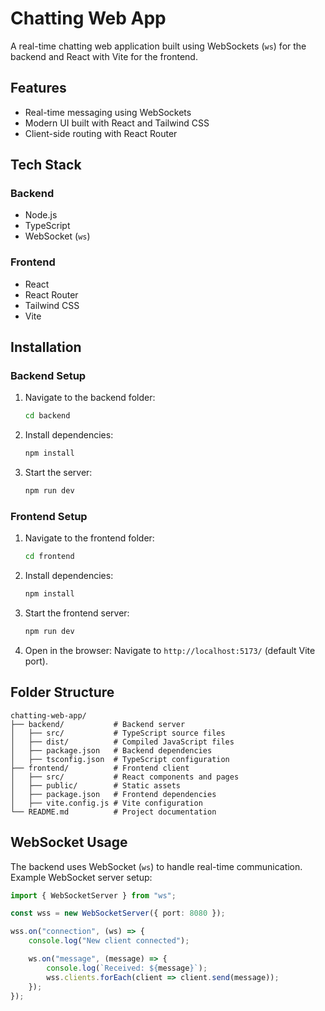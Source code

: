 # Chatting Web App

A real-time chatting web application built using WebSockets (`ws`) for the backend and React with Vite for the frontend.

## Features

- Real-time messaging using WebSockets
- Modern UI built with React and Tailwind CSS
- Client-side routing with React Router

## Tech Stack

### Backend
- Node.js
- TypeScript
- WebSocket (`ws`)

### Frontend
- React
- React Router
- Tailwind CSS
- Vite

## Installation

### Backend Setup

1. Navigate to the backend folder:
   ```sh
   cd backend
   ```
2. Install dependencies:
   ```sh
   npm install
   ```
3. Start the server:
   ```sh
   npm run dev
   ```

### Frontend Setup

1. Navigate to the frontend folder:
   ```sh
   cd frontend
   ```
2. Install dependencies:
   ```sh
   npm install
   ```
3. Start the frontend server:
   ```sh
   npm run dev
   ```

4. Open in the browser:
   Navigate to `http://localhost:5173/` (default Vite port).

## Folder Structure

```
chatting-web-app/
├── backend/           # Backend server
│   ├── src/           # TypeScript source files
│   ├── dist/          # Compiled JavaScript files
│   ├── package.json   # Backend dependencies
│   ├── tsconfig.json  # TypeScript configuration
├── frontend/          # Frontend client
│   ├── src/           # React components and pages
│   ├── public/        # Static assets
│   ├── package.json   # Frontend dependencies
│   ├── vite.config.js # Vite configuration
└── README.md          # Project documentation
```

## WebSocket Usage

The backend uses WebSocket (`ws`) to handle real-time communication. Example WebSocket server setup:

```ts
import { WebSocketServer } from "ws";

const wss = new WebSocketServer({ port: 8080 });

wss.on("connection", (ws) => {
    console.log("New client connected");

    ws.on("message", (message) => {
        console.log(`Received: ${message}`);
        wss.clients.forEach(client => client.send(message));
    });
});
```
